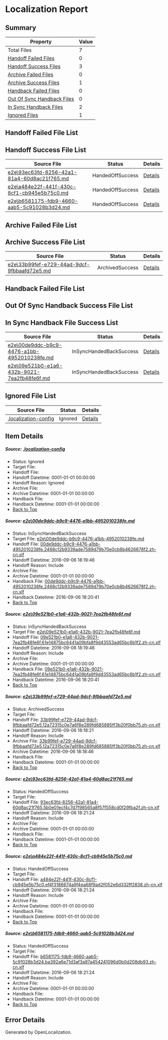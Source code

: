 # <a name='report-top'></a> Localization Report

## Summary
 Property | Value 
 -------- | ----- 
 Total Files | 7
[ Handoff Failed Files ](#handoff-failed-list)| 0
[ Handoff Success Files ](#handoff-success-list)| 3
[ Archive Failed Files ](#archive-failed-list)| 0
[ Archive Success Files ](#archive-success-list)| 1
[ Handback Failed Files ](#handback-failed-list)| 0
[ Out Of Sync Handback Files ](#outofsync-handback-success-list)| 0
[ In Sync Handback Files ](#insync-handback-success-list)| 2
[ Ignored Files ](#ignored-list)| 1

## <a name='handoff-failed-list'></a> Handoff Failed File List

## <a name='handoff-success-list'></a> Handoff Success File List
 Source File | Status | Details 
 ----------- | ------ | ------- 
 [e2e\93ec63fd-8256-42a1-81a4-60d8ac21f765.md](https://github.com/OpenLocalizationTestOrg/ol-test0/blob/d5a4c93aa62bfa888ef51cac6a745d9084e3b463/e2e/93ec63fd-8256-42a1-81a4-60d8ac21f765.md) | HandedOffSuccess | [Details](#e5b35f147298223ccc523139513bde8072ec9fa24)
 [e2e\a484e22f-441f-430c-8cf1-cb945e5b75c0.md](https://github.com/OpenLocalizationTestOrg/ol-test0/blob/a5c46c263b41ad26ea2444505d4906830ff081af/e2e/a484e22f-441f-430c-8cf1-cb945e5b75c0.md) | HandedOffSuccess | [Details](#bab5f022b140ba25b2c9da89e9775b8475c060435)
 [e2e\b6581175-fdb9-4660-aab5-5c91028b3d24.md](https://github.com/OpenLocalizationTestOrg/ol-test0/blob/d5a4c93aa62bfa888ef51cac6a745d9084e3b463/e2e/b6581175-fdb9-4660-aab5-5c91028b3d24.md) | HandedOffSuccess | [Details](#a99cd44072a008c7f9e5ac5964794a578652cb146)

## <a name='archive-failed-list'></a> Archive Failed File List

## <a name='archive-success-list'></a> Archive Success File List
 Source File | Status | Details 
 ----------- | ------ | ------- 
 [e2e\33b99fef-e729-44ad-9dcf-9fbbaafd72e5.md](https://github.com/OpenLocalizationTestOrg/ol-test0/blob/6ad8703d8d241e9e11a8a61334e7b658d2cb6993/e2e/33b99fef-e729-44ad-9dcf-9fbbaafd72e5.md) | ArchivedSuccess | [Details](#08451d0ea8f8da6035b6f2ddf8b8e670eceaae333)

## <a name='handback-failed-list'></a> Handback Failed File List

## <a name='outofsync-handback-success-list'></a> Out Of Sync Handback Success File List

## <a name='insync-handback-success-list'></a> In Sync Handback File Success List
 Source File | Status | Details 
 ----------- | ------ | ------- 
 [e2e\00de9ddc-b9c9-4476-a1bb-4952010238fe.md](https://github.com/OpenLocalizationTestOrg/ol-test0/blob/f0c409df7daf126b15fa956729e08040bd55f7da/e2e/00de9ddc-b9c9-4476-a1bb-4952010238fe.md) | InSyncHandedBackSuccess | [Details](#c96cdabfff97457d682f2b18b242773327685a091)
 [e2e\09e521b0-e1a6-432b-9021-7ea2fb48fe6f.md](https://github.com/OpenLocalizationTestOrg/ol-test0/blob/f0c409df7daf126b15fa956729e08040bd55f7da/e2e/09e521b0-e1a6-432b-9021-7ea2fb48fe6f.md) | InSyncHandedBackSuccess | [Details](#b5697a63301bc79beabb0e3ae898e4fac7c6d6e42)

## <a name='ignored-list'></a> Ignored File List
 Source File | Status | Details 
 ----------- | ------ | ------- 
 [.localization-config](https://github.com/OpenLocalizationTestOrg/ol-test0/blob/d5a4c93aa62bfa888ef51cac6a745d9084e3b463/.localization-config) | Ignored | [Details](#3d4f252ac210baf56311d7e97dcc2db10974dbd20)

## Item Details
##### <a name='3d4f252ac210baf56311d7e97dcc2db10974dbd20'></a> Source: [.localization-config](https://github.com/OpenLocalizationTestOrg/ol-test0/blob/d5a4c93aa62bfa888ef51cac6a745d9084e3b463/.localization-config)
* Status: Ignored
* Target File: 
* Handoff File: 
* Handoff Datetime: 0001-01-01 00:00:00
* Handoff Reason: Ignored
* Archive File: 
* Archive Datetime: 0001-01-01 00:00:00
* Handback File: 
* Handback Datetime: 0001-01-01 00:00:00
* [Back to Top](#report-top)

##### <a name='c96cdabfff97457d682f2b18b242773327685a091'></a> Source: [e2e\00de9ddc-b9c9-4476-a1bb-4952010238fe.md](https://github.com/OpenLocalizationTestOrg/ol-test0/blob/f0c409df7daf126b15fa956729e08040bd55f7da/e2e/00de9ddc-b9c9-4476-a1bb-4952010238fe.md)
* Status: InSyncHandedBackSuccess
* Target File: [e2e\00de9ddc-b9c9-4476-a1bb-4952010238fe.md](https://github.com/OpenLocalizationTestOrg/ol-test0-zhcn/blob/8438db5695f4077f1ba14bc4714d7d02bc32e5ff/e2e/00de9ddc-b9c9-4476-a1bb-4952010238fe.md)
* Handoff File: [00de9ddc-b9c9-4476-a1bb-4952010238fe.2468c12b9339ade7589d79b70e0cb8b4626678f2.zh-cn.xlf](https://github.com/OpenLocalizationTestOrg/ol-test0-handoff/blob/ec373f628afbf8ccc766d8e7db07f1c82ad71968/ol-handoff/OpenLocalizationTestOrg/ol-test0-zhcn/ci/00de9ddc-b9c9-4476-a1bb-4952010238fe.2468c12b9339ade7589d79b70e0cb8b4626678f2.zh-cn.xlf)
* Handoff Datetime: 2016-09-06 18:19:46
* Handoff Reason: Include
* Archive File: 
* Archive Datetime: 0001-01-01 00:00:00
* Handback File: [00de9ddc-b9c9-4476-a1bb-4952010238fe.2468c12b9339ade7589d79b70e0cb8b4626678f2.zh-cn.xlf](https://github.com/OpenLocalizationTestOrg/ol-test0-handback/blob/24c1bd4ba5cb8a1013156d03dc1d53af3b95c834/ol-handback/OpenLocalizationTestOrg/ol-test0-zhcn/ci/00de9ddc-b9c9-4476-a1bb-4952010238fe.2468c12b9339ade7589d79b70e0cb8b4626678f2.zh-cn.xlf)
* Handback Datetime: 2016-09-06 18:20:41
* [Back to Top](#report-top)

##### <a name='b5697a63301bc79beabb0e3ae898e4fac7c6d6e42'></a> Source: [e2e\09e521b0-e1a6-432b-9021-7ea2fb48fe6f.md](https://github.com/OpenLocalizationTestOrg/ol-test0/blob/f0c409df7daf126b15fa956729e08040bd55f7da/e2e/09e521b0-e1a6-432b-9021-7ea2fb48fe6f.md)
* Status: InSyncHandedBackSuccess
* Target File: [e2e\09e521b0-e1a6-432b-9021-7ea2fb48fe6f.md](https://github.com/OpenLocalizationTestOrg/ol-test0-zhcn/blob/8438db5695f4077f1ba14bc4714d7d02bc32e5ff/e2e/09e521b0-e1a6-432b-9021-7ea2fb48fe6f.md)
* Handoff File: [09e521b0-e1a6-432b-9021-7ea2fb48fe6f.61e14875bc6441a09bfa8f9d43553ad65bc6b1f2.zh-cn.xlf](https://github.com/OpenLocalizationTestOrg/ol-test0-handoff/blob/ec373f628afbf8ccc766d8e7db07f1c82ad71968/ol-handoff/OpenLocalizationTestOrg/ol-test0-zhcn/ci/09e521b0-e1a6-432b-9021-7ea2fb48fe6f.61e14875bc6441a09bfa8f9d43553ad65bc6b1f2.zh-cn.xlf)
* Handoff Datetime: 2016-09-06 18:19:46
* Handoff Reason: Include
* Archive File: 
* Archive Datetime: 0001-01-01 00:00:00
* Handback File: [09e521b0-e1a6-432b-9021-7ea2fb48fe6f.61e14875bc6441a09bfa8f9d43553ad65bc6b1f2.zh-cn.xlf](https://github.com/OpenLocalizationTestOrg/ol-test0-handback/blob/24c1bd4ba5cb8a1013156d03dc1d53af3b95c834/ol-handback/OpenLocalizationTestOrg/ol-test0-zhcn/ci/09e521b0-e1a6-432b-9021-7ea2fb48fe6f.61e14875bc6441a09bfa8f9d43553ad65bc6b1f2.zh-cn.xlf)
* Handback Datetime: 2016-09-06 18:20:41
* [Back to Top](#report-top)

##### <a name='08451d0ea8f8da6035b6f2ddf8b8e670eceaae333'></a> Source: [e2e\33b99fef-e729-44ad-9dcf-9fbbaafd72e5.md](https://github.com/OpenLocalizationTestOrg/ol-test0/blob/6ad8703d8d241e9e11a8a61334e7b658d2cb6993/e2e/33b99fef-e729-44ad-9dcf-9fbbaafd72e5.md)
* Status: ArchivedSuccess
* Target File: 
* Handoff File: [33b99fef-e729-44ad-9dcf-9fbbaafd72e5.12a72315c0e7a6f8e289fd685885ff3b20f0bb75.zh-cn.xlf](https://github.com/OpenLocalizationTestOrg/ol-test0-handoff/blob/7b8735bf6d9461af8fc2bc54d2a31c1c23f2a501/ol-handoff/OpenLocalizationTestOrg/ol-test0-zhcn/ci/ht/33b99fef-e729-44ad-9dcf-9fbbaafd72e5.12a72315c0e7a6f8e289fd685885ff3b20f0bb75.zh-cn.xlf)
* Handoff Datetime: 2016-09-06 18:18:21
* Handoff Reason: Include
* Archive File: [33b99fef-e729-44ad-9dcf-9fbbaafd72e5.12a72315c0e7a6f8e289fd685885ff3b20f0bb75.zh-cn.xlf](https://github.com/OpenLocalizationTestOrg/ol-test0-handoff/blob/6688b279a83ad5ad436e0d42517c8a0b33ab6e4f/ol-archive/OpenLocalizationTestOrg/ol-test0-zhcn/ci/ht/33b99fef-e729-44ad-9dcf-9fbbaafd72e5.12a72315c0e7a6f8e289fd685885ff3b20f0bb75.zh-cn.xlf)
* Archive Datetime: 2016-09-06 18:18:46
* Handback File: 
* Handback Datetime: 0001-01-01 00:00:00
* [Back to Top](#report-top)

##### <a name='e5b35f147298223ccc523139513bde8072ec9fa24'></a> Source: [e2e\93ec63fd-8256-42a1-81a4-60d8ac21f765.md](https://github.com/OpenLocalizationTestOrg/ol-test0/blob/d5a4c93aa62bfa888ef51cac6a745d9084e3b463/e2e/93ec63fd-8256-42a1-81a4-60d8ac21f765.md)
* Status: HandedOffSuccess
* Target File: 
* Handoff File: [93ec63fd-8256-42a1-81a4-60d8ac21f765.5b0e01ecf4c7d7f98565a8f57f558cd0f29fba2f.zh-cn.xlf](https://github.com/OpenLocalizationTestOrg/ol-test0-handoff/blob/4953be430d25a99f07b5068a49ff52950ea9aec3/ol-handoff/OpenLocalizationTestOrg/ol-test0-zhcn/ci/ht/93ec63fd-8256-42a1-81a4-60d8ac21f765.5b0e01ecf4c7d7f98565a8f57f558cd0f29fba2f.zh-cn.xlf)
* Handoff Datetime: 2016-09-06 18:21:24
* Handoff Reason: Include
* Archive File: 
* Archive Datetime: 0001-01-01 00:00:00
* Handback File: 
* Handback Datetime: 0001-01-01 00:00:00
* [Back to Top](#report-top)

##### <a name='bab5f022b140ba25b2c9da89e9775b8475c060435'></a> Source: [e2e\a484e22f-441f-430c-8cf1-cb945e5b75c0.md](https://github.com/OpenLocalizationTestOrg/ol-test0/blob/a5c46c263b41ad26ea2444505d4906830ff081af/e2e/a484e22f-441f-430c-8cf1-cb945e5b75c0.md)
* Status: HandedOffSuccess
* Target File: 
* Handoff File: [a484e22f-441f-430c-8cf1-cb945e5b75c0.ef4f3186674a9f4ea68f9ad2f052e6d332ff2838.zh-cn.xlf](https://github.com/OpenLocalizationTestOrg/ol-test0-handoff/blob/4953be430d25a99f07b5068a49ff52950ea9aec3/ol-handoff/OpenLocalizationTestOrg/ol-test0-zhcn/ci/ht/a484e22f-441f-430c-8cf1-cb945e5b75c0.ef4f3186674a9f4ea68f9ad2f052e6d332ff2838.zh-cn.xlf)
* Handoff Datetime: 2016-09-06 18:21:24
* Handoff Reason: Include
* Archive File: 
* Archive Datetime: 0001-01-01 00:00:00
* Handback File: 
* Handback Datetime: 0001-01-01 00:00:00
* [Back to Top](#report-top)

##### <a name='a99cd44072a008c7f9e5ac5964794a578652cb146'></a> Source: [e2e\b6581175-fdb9-4660-aab5-5c91028b3d24.md](https://github.com/OpenLocalizationTestOrg/ol-test0/blob/d5a4c93aa62bfa888ef51cac6a745d9084e3b463/e2e/b6581175-fdb9-4660-aab5-5c91028b3d24.md)
* Status: HandedOffSuccess
* Target File: 
* Handoff File: [b6581175-fdb9-4660-aab5-5c91028b3d24.ba392a6e71d3af3a97a454241096d0b0d208db93.zh-cn.xlf](https://github.com/OpenLocalizationTestOrg/ol-test0-handoff/blob/4953be430d25a99f07b5068a49ff52950ea9aec3/ol-handoff/OpenLocalizationTestOrg/ol-test0-zhcn/ci/ht/b6581175-fdb9-4660-aab5-5c91028b3d24.ba392a6e71d3af3a97a454241096d0b0d208db93.zh-cn.xlf)
* Handoff Datetime: 2016-09-06 18:21:24
* Handoff Reason: Include
* Archive File: 
* Archive Datetime: 0001-01-01 00:00:00
* Handback File: 
* Handback Datetime: 0001-01-01 00:00:00
* [Back to Top](#report-top)


## Error Details

Generated by OpenLocalization.
